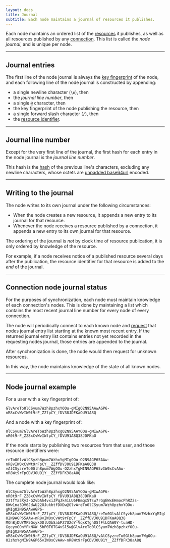 ```yaml
---
layout: docs
title: Journal
subtitle: Each node maintains a journal of resources it publishes.
---
```



Each node maintains an ordered list of the [resources](../resource/) it publishes,
as well as all resources published by any [connection](../resource/#relationship).
This list is called the *node journal*, and is unique per node.

---

## Journal entries

The first line of the node journal is always the [key fingerprint](../cryptography/#key-fingerprint)
of the node, and each following line of the node journal is constructed by appending:

* a single newline character (`\n`), then
* the *journal line number*, then
* a single `@` character, then
* the key fingerprint of the node publishing the resource, then
* a single forward slash character (`/`), then
* the [resource identifier](../resource/#resource-identifier).

---

## Journal line number

Except for the very first line of the journal, the first hash for each entry in the
node journal is the *journal line number*.

This hash is the [hash](../cryptography/#hashing) of the previous line's characters, excluding any
newline characters, whose octets are [unpadded base64url](https://tools.ietf.org/html/rfc4648#section-5)
encoded.

---

## Writing to the journal

The node writes to its own journal under the following circumstances:

* When the node creates a new resource, it appends a new entry to
	its journal for that resource.
* Whenever the node receives a resource published by a connection, it
	appends a new entry to its own journal for that resource.

The ordering of the journal is *not* by clock time of resource publication, it is only ordered by
knowledge of the resource.

For example, if a node receives notice of a published resource several days after the publication,
the resource identifier for that resource is added to the *end* of the journal.

---

## Connection node journal status

For the purposes of synchronization, each node must maintain knowledge of each connection's
nodes. This is done by maintaining a list which contains the most recent journal line number
for every node of every connection.

The node will periodically connect to each known node and [request](../communication/) that
nodes journal entry list starting at the known most recent entry. If the returned journal
entry list contains entries not yet recorded in the requesting nodes journal, those entries
are appended to the journal.

After synchronization is done, the node would then request for unknown resources.

In this way, the node maintains knowledge of the state of all known nodes.

---

## Node journal example

For a user with a key fingerprint of:

	GlvAreTo0lCSyum7Wzh8pzhxYOOu-gMIgO2N95AAwAGP6-nR8xCvWvIW0t9rF_ZZfpCY_fDV38JDFKaOU91A8Q

And a node with a key fingerprint of:

	0lCSyum7GlvAreToWzh8pzhxgO2N95AAYOOu-gMIwAGP6-nR0t9rF_ZZ8xCvWvIWfpCY_fDVU91A8Q38JDFKaO

If the node starts by publishing two resources from that user, and those resource identifiers were:

	reTo0GlvAlCSyzh8pum7WzhxYgMIgOOu-O2N9AGP65AAw-nR8vIW0xCvWt9rFpCY__ZZffDVJOU91DFKaA8Q38
	vAlCSyzreTo0Glh8pum7WgOOu-O2zhxYgMIN9AGP65vIW0xCvAAw-nR8Wt9rFpCDVJOU91Y__ZZffDFK38aA8Q

The complete node journal would look like:

	0lCSyum7GlvAreToWzh8pzhxgO2N95AAYOOu-gMIwAGP6-nR0t9rF_ZZ8xCvWvIWfpCY_fDVU91A8Q38JDFKaO
	22tfYa3Xy3-G2vbAh4vxiJPqJk4iLU6FBmqx5Tsw7rGgEWxEHmocPhRZ2s-6Ww1na3DV6JdwU22OJukbtfDXDw@GlvAreTo0lCSyum7Wzh8pzhxYOOu-gMIgO2N95AAwAGP6-nR8xCvWvIW0t9rF_ZZfpCY_fDV38JDFKaOU91A8Q/reTo0GlvAlCSyzh8pum7WzhxYgMIgOOu-O2N9AGP65AAw-nR8vIW0xCvWt9rFpCY__ZZffDVJOU91DFKaA8Q38
	MQhBjDUYMP5GsykDDlUQbSabPZ7U2dY-VqxKTghDSfFlLQAW0Y-tuaHD-GgeyxGOnYFkNXW_5bP0T6TG4vSl5w@GlvAreTo0lCSyum7Wzh8pzhxYOOu-gMIgO2N95AAwAGP6-nR8xCvWvIW0t9rF_ZZfpCY_fDV38JDFKaOU91A8Q/vAlCSyzreTo0Glh8pum7WgOOu-O2zhxYgMIN9AGP65vIW0xCvAAw-nR8Wt9rFpCDVJOU91Y__ZZffDFK38aA8Q
